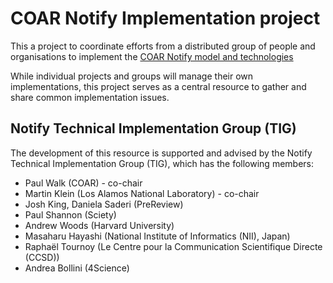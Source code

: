 # COAR Notify Implementation project
This a project to coordinate efforts from a distributed group of people and organisations to implement the [COAR Notify model and technologies](https://www.coar-repositories.org/notify-repository-and-services-interoperability-project/)

While individual projects and groups will manage their own implementations, this project serves as a central resource to gather and share common implementation issues.

## Notify Technical Implementation Group (TIG)
The development of this resource is supported and advised by the Notify Technical Implementation Group (TIG), which has the following members:

* Paul Walk (COAR) - co-chair
* Martin Klein (Los Alamos National Laboratory) -  co-chair 
* Josh King, Daniela Saderi (PreReview)
* Paul Shannon (Sciety)
* Andrew Woods (Harvard University)
* Masaharu Hayashi (National Institute of Informatics (NII), Japan)
* Raphaël Tournoy (Le Centre pour la Communication Scientifique Directe (CCSD))
* Andrea Bollini (4Science)
